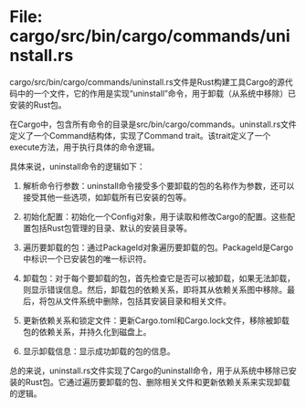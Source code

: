 # File: cargo/src/bin/cargo/commands/uninstall.rs

cargo/src/bin/cargo/commands/uninstall.rs文件是Rust构建工具Cargo的源代码中的一个文件，它的作用是实现“uninstall”命令，用于卸载（从系统中移除）已安装的Rust包。

在Cargo中，包含所有命令的目录是src/bin/cargo/commands。uninstall.rs文件定义了一个Command结构体，实现了Command trait。该trait定义了一个execute方法，用于执行具体的命令逻辑。

具体来说，uninstall命令的逻辑如下：

1. 解析命令行参数：uninstall命令接受多个要卸载的包的名称作为参数，还可以接受其他一些选项，如卸载所有已安装的包等。

2. 初始化配置：初始化一个Config对象，用于读取和修改Cargo的配置。这些配置包括Rust包管理的目录、默认的安装目录等。

3. 遍历要卸载的包：通过PackageId对象遍历要卸载的包。PackageId是Cargo中标识一个已安装包的唯一标识符。

4. 卸载包：对于每个要卸载的包，首先检查它是否可以被卸载，如果无法卸载，则显示错误信息。然后，卸载包的依赖关系，即将其从依赖关系图中移除。最后，将包从文件系统中删除，包括其安装目录和相关文件。

5. 更新依赖关系和锁定文件：更新Cargo.toml和Cargo.lock文件，移除被卸载包的依赖关系，并持久化到磁盘上。

6. 显示卸载信息：显示成功卸载的包的信息。

总的来说，uninstall.rs文件实现了Cargo的uninstall命令，用于从系统中移除已安装的Rust包。它通过遍历要卸载的包、删除相关文件和更新依赖关系来实现卸载的逻辑。

